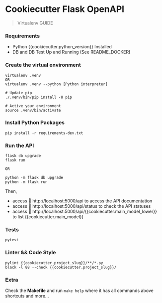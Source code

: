 # Cookiecutter Flask OpenAPI

> Virtualenv GUIDE

### Requirements

- Python {{cookiecutter.python_version}} Installed
- DB and DB Test Up and Running (See README_DOCKER)


### Create the virtual environment

```
virtualenv .venv
OR
virtualenv .venv --python [Python interpreter]

# Update pip
./.venv/bin/pip install -U pip

# Active your environment
source .venv/bin/activate
```

### Install Python Packages

```
pip install -r requirements-dev.txt

```

### Run the API

```
flask db upgrade
flask run

OR 

python -m flask db upgrade
python -m flask run
```

Then, 
- access 🚀 http://localhost:5000/api to access the API documentation
- access 🚀 http://localhost:5000/api/status to check the API statuses
- access 🚀 http://localhost:5000/api/{{cookiecutter.main_model_lower}} to list {{cookiecutter.main_model}}


### Tests

```
pytest
```

### Linter && Code Style

```
pylint {{cookiecutter.project_slug}}/**/*.py
black -l 88 --check {{cookiecutter.project_slug}}/

```

### Extra

Check the **Makefile** and run `make help` where it has all commands above shortcuts and more...